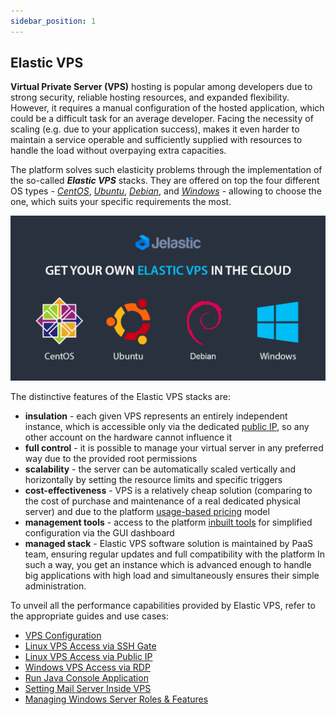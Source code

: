 ```yaml
---
sidebar_position: 1
---
```


## Elastic VPS

**Virtual Private Server (VPS)** hosting is popular among developers due to strong security, reliable hosting resources, and expanded flexibility. However, it requires a manual configuration of the hosted application, which could be a difficult task for an average developer. Facing the necessity of scaling (e.g. due to your application success), makes it even harder to maintain a service operable and sufficiently supplied with resources to handle the load without overpaying extra capacities.

The platform solves such elasticity problems through the implementation of the so-called **_Elastic VPS_** stacks. They are offered on top the four different OS types - _[CentOS](/docs/Elastic%20VPS/Elastic%20VPS%20Overview/CentOS%20VPS)_, _[Ubuntu](/docs/Elastic%20VPS/Elastic%20VPS%20Overview/Ubuntu%20VPS)_, _[Debian](/docs/Elastic%20VPS/Elastic%20VPS%20Overview/Debian%20VPS)_, and _[Windows](/docs/Windows&.NET/Windows%20Server%20VM)_ - allowing to choose the one, which suits your specific requirements the most.

<div style={{
    display:'flex',
    justifyContent: 'center',
    margin: '0 0 1rem 0'
}}>

![Locale Dropdown](./img/GeneralInformation/01-paas-elastic-vps.png)

</div>

The distinctive features of the Elastic VPS stacks are:

- **insulation** - each given VPS represents an entirely independent instance, which is accessible only via the dedicated [public IP](/docs/ApplicationSetting/External%20Access%20To%20Applications/Public%20IP), so any other account on the hardware cannot influence it
- **full control** - it is possible to manage your virtual server in any preferred way due to the provided root permissions
- **scalability** - the server can be automatically scaled vertically and horizontally by setting the resource limits and specific triggers
- **cost-effectiveness** - VPS is a relatively cheap solution (comparing to the cost of purchase and maintenance of a real dedicated physical server) and due to the platform [usage-based pricing](/docs/Account&Pricing/Pricing%20Model%20Overview) model
- **management tools** - access to the platform [inbuilt tools](/docs/Elastic%20VPS/Elastic%20VPS%20Management/VPS%20Configuration#elastic-vps-inbuilt-tools) for simplified configuration via the GUI dashboard
- **managed stack** - Elastic VPS software solution is maintained by PaaS team, ensuring regular updates and full compatibility with the platform
  In such a way, you get an instance which is advanced enough to handle big applications with high load and simultaneously ensures their simple administration.

To unveil all the performance capabilities provided by Elastic VPS, refer to the appropriate guides and use cases:

- [VPS Configuration](/docs/Elastic%20VPS/Elastic%20VPS%20Management/VPS%20Configuration)
- [Linux VPS Access via SSH Gate](/docs/Elastic%20VPS/Elastic%20VPS%20Management/Linux%20VPS%20Access%20via%20SSH%20Gate)
- [Linux VPS Access via Public IP](/docs/Elastic%20VPS/Elastic%20VPS%20Management/Linux%20VPS%20Access%20via%20Public%20IP)
- [Windows VPS Access via RDP](/docs/Windows&.NET/Windows%20RD%20Access)
- [Run Java Console Application](/docs/Elastic%20VPS/Linux%20VPS%20Use%20Cases/Run%20Java%20Console%20Application)
- [Setting Mail Server Inside VPS](/docs/Elastic%20VPS/Linux%20VPS%20Use%20Cases/Setting%20Mail%20Server%20Inside%20VPS)
- [Managing Windows Server Roles & Features](/docs/Windows&.NET/Managing%20Server%20Roles%20&%20Features)
